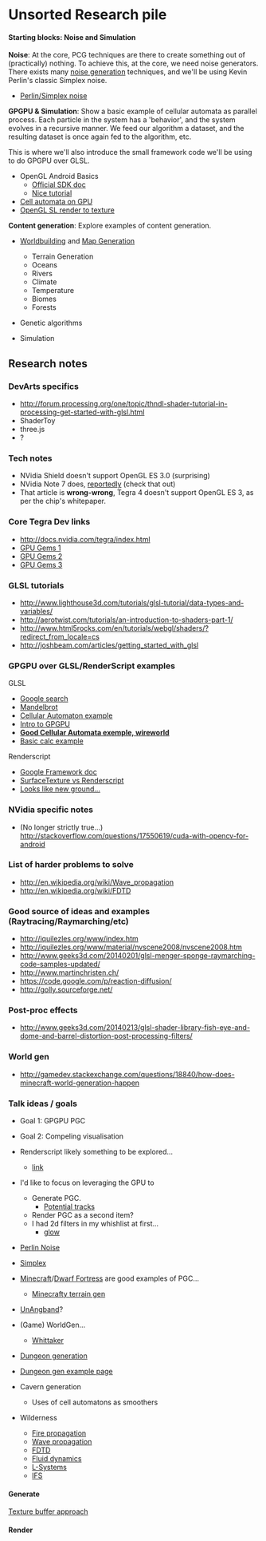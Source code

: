 # Unsorted Research pile

#### Starting blocks: Noise and Simulation

**Noise**: At the core, PCG techniques are there to create something out of (practically) nothing. To achieve this, at the core, we need noise generators. There exists many [noise generation](http://en.wikipedia.org/wiki/Gradient_noise) techniques, and we'll be using Kevin Perlin's classic Simplex noise.

* [Perlin/Simplex noise](http://stackoverflow.com/questions/18279456/any-simplex-noise-tutorials-or-resources) 

**GPGPU & Simulation**: Show a basic example of cellular automata as parallel process. Each particle in the system has a 'behavior', and the system evolves in a recursive manner. We feed our algorithm a dataset, and the resulting dataset is once again fed to the algorithm, etc. 

This is where we'll also introduce the small framework code we'll be using to do GPGPU over GLSL. 

* OpenGL Android Basics
	* [Official SDK doc](http://developer.android.com/guide/topics/graphics/opengl.html)
	* [Nice tutorial](http://www.learnopengles.com/android-lesson-one-getting-started/)
* [Cell automata on GPU](http://www.people.usi.ch/baludam/projects/GLCAlib/doc/)
* [OpenGL SL render to texture](http://blog.angusforbes.com/openglglsl-render-to-texture/)

**Content generation**: Explore examples of content generation. 

* [Worldbuilding](http://blog.kaelan.org/randomly-generated-world-map/) and [Map Generation](http://pcg.wikidot.com/pcg-algorithm:map-generation)
	* Terrain Generation
	* Oceans
	* Rivers
	* Climate
	* Temperature
	* Biomes
	* Forests
	
* Genetic algorithms
* Simulation


## Research notes

### DevArts specifics

* http://forum.processing.org/one/topic/thndl-shader-tutorial-in-processing-get-started-with-glsl.html
* ShaderToy
* three.js
* ?


### Tech notes

* NVidia Shield doesn't support OpenGL ES 3.0 (surprising)
* NVidia Note 7 does, [reportedly](http://liliputing.com/2013/12/nvidia-tegra-note-update-brings-android-4-3-plus-stylus-camera-improvements.html) (check that out)
* That article is **wrong-wrong**, Tegra 4 doesn't support OpenGL ES 3, as per the chip's whitepaper.

### Core Tegra Dev links

* http://docs.nvidia.com/tegra/index.html
* [GPU Gems 1](https://developer.nvidia.com/content/gpu-gems-part-i-natural-effects) 
* [GPU Gems 2](https://developer.nvidia.com/content/gpu-gems-2)
* [GPU Gems 3](https://developer.nvidia.com/content/gpu-gems-3)

### GLSL tutorials

* http://www.lighthouse3d.com/tutorials/glsl-tutorial/data-types-and-variables/
* http://aerotwist.com/tutorials/an-introduction-to-shaders-part-1/
* http://www.html5rocks.com/en/tutorials/webgl/shaders/?redirect_from_locale=cs
* http://joshbeam.com/articles/getting_started_with_glsl

### GPGPU over GLSL/RenderScript examples

GLSL

* [Google search](https://www.google.com/search?q=using+glsl+for+computation)
* [Mandelbrot](https://www.thasler.org/blog/?p=45)
* [Cellular Automaton example](http://blog.angusforbes.com/openglglsl-render-to-texture/)
* [Intro to GPGPU](http://stackoverflow.com/questions/3915001/using-shader-for-calculations)
* **[Good Cellular Automata exemple, wireworld](http://www.people.usi.ch/baludam/projects/GLCAlib/doc/)**
* [Basic calc example](http://stackoverflow.com/questions/4694608/basic-calculation-with-glsl)

Renderscript

* [Google Framework doc](http://developer.android.com/guide/topics/renderscript/index.html)
* [SurfaceTexture vs Renderscript](http://stackoverflow.com/questions/9909039/using-surfacetexture-in-combination-with-renderscript)
* [Looks like new ground...](https://groups.google.com/forum/#!msg/reaction-diffusion/galu4h9mJ2E/XpFvKVAhN2AJ)




### NVidia specific notes

* (No longer strictly true...) http://stackoverflow.com/questions/17550619/cuda-with-opencv-for-android

### List of harder problems to solve

* http://en.wikipedia.org/wiki/Wave_propagation
* http://en.wikipedia.org/wiki/FDTD

### Good source of ideas and examples (Raytracing/Raymarching/etc)

* http://iquilezles.org/www/index.htm
* http://iquilezles.org/www/material/nvscene2008/nvscene2008.htm
* http://www.geeks3d.com/20140201/glsl-menger-sponge-raymarching-code-samples-updated/
* http://www.martinchristen.ch/
* https://code.google.com/p/reaction-diffusion/
* http://golly.sourceforge.net/

### Post-proc effects 

* http://www.geeks3d.com/20140213/glsl-shader-library-fish-eye-and-dome-and-barrel-distortion-post-processing-filters/

### World gen

* http://gamedev.stackexchange.com/questions/18840/how-does-minecraft-world-generation-happen

### Talk ideas / goals

* Goal 1: GPGPU PGC
* Goal 2: Compeling visualisation
* Renderscript likely something to be explored...
	* [link](http://stackoverflow.com/questions/9909039/using-surfacetexture-in-combination-with-renderscript)
* I'd like to focus on leveraging the GPU to
	* Generate PGC.
		* [Potential tracks](https://developer.nvidia.com/content/gpu-gems-part-vi-beyond-triangles)
	* Render PGC as a second item? 
	* I had 2d filters in my whishlist at first...
		* [glow](https://developer.nvidia.com/content/gpu-gems-part-i-natural-effects)

* [Perlin Noise](http://pcg.wikidot.com/pcg-algorithm:perlin-noise) 
* [Simplex](https://github.com/ashima/webgl-noise)
	
* [Minecraft](https://minecraft.net/)/[Dwarf Fortress](http://www.bay12games.com/dwarves/) are good examples of PGC...
	* [Minecrafty terrain gen](http://codeflow.org/entries/2010/dec/09/minecraft-like-rendering-experiments-in-opengl-4/)
* [UnAngband](http://unangband.blogspot.ca/)?
* (Game) WorldGen... 
	* [Whittaker](http://pcg.wikidot.com/pcg-algorithm:whittaker-diagram)
* [Dungeon generation](http://pcg.wikidot.com/pcg-algorithm:dungeon-generation) 
* [Dungeon gen example page](http://donjon.bin.sh/fantasy/dungeon/about/)
* Cavern generation
	* Uses of cell automatons as smoothers
* Wilderness
	* [Fire propagation](http://pcg.wikidot.com/pcg-algorithm:fire-propagation)
	* [Wave propagation](http://en.wikipedia.org/wiki/Wave_propagation)
	* [FDTD](http://en.wikipedia.org/wiki/FDTD)
	* [Fluid dynamics]()
	* [L-Systems](http://pcg.wikidot.com/pcg-algorithm:l-system)
	* [IFS](http://pcg.wikidot.com/pcg-algorithm:iterated-function-system)

#### Generate


[Texture buffer approach](http://blog.angusforbes.com/openglglsl-render-to-texture/)

#### Render

